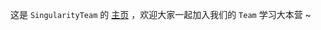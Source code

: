这是 `SingularityTeam` 的 [主页](https://singularityteam.github.io/learning-sharing/) ，欢迎大家一起加入我们的 `Team` 学习大本营 ~
